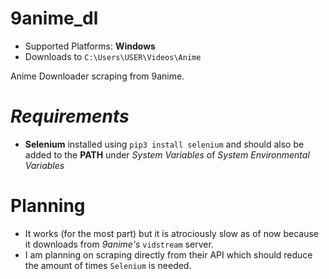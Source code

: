# 9anime_dl
- Supported Platforms: **Windows**
- Downloads to `C:\Users\USER\Videos\Anime`

Anime Downloader scraping from 9anime.

# *Requirements*

- **Selenium** installed using `pip3 install selenium` and should also be added to the **PATH** under *System Variables* of *System Environmental Variables*

# **Planning**
- It works (for the most part) but it is atrociously slow as of now because it downloads from *9anime's* `vidstream` server.
- I am planning on scraping directly from their API which should reduce the amount of times `Selenium` is needed.
